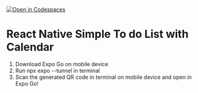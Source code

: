 [![Open in Codespaces](https://classroom.github.com/assets/launch-codespace-f4981d0f882b2a3f0472912d15f9806d57e124e0fc890972558857b51b24a6f9.svg)](https://classroom.github.com/open-in-codespaces?assignment_repo_id=9516735)
# React Native Simple To do List with Calendar

1. Download Expo Go on mobile device
2. Run npx expo --tunnel in terminal
3. Scan the generated QR code in terminal on mobile device and open in Expo Go!
